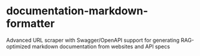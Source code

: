 # documentation-markdown-formatter
Advanced URL scraper with Swagger/OpenAPI support for generating RAG-optimized markdown documentation from websites and API specs
